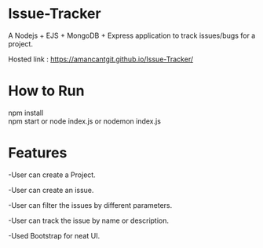 # Issue-Tracker

A Nodejs + EJS + MongoDB + Express application to track issues/bugs for a project.

Hosted link :  https://amancantgit.github.io/Issue-Tracker/



# How to Run
npm install <br>
npm start or node index.js or nodemon index.js



# Features

-User can create a Project.

-User can create an issue.

-User can filter the issues by different parameters.

-User can track the issue by name or description.

-Used Bootstrap for neat UI.


